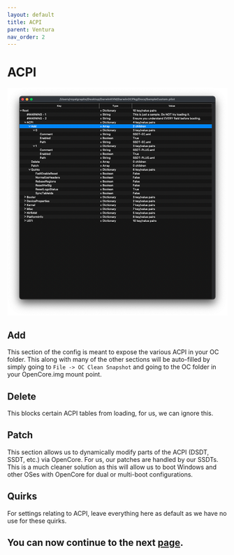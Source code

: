 ```yaml
---
layout: default
title: ACPI
parent: Ventura
nav_order: 2
---
```


# ACPI

<p align="center">
  <img src="../../../assets/OpenCoreACPIAdd.png">
</p>

## Add

This section of the config is meant to expose the various ACPI in your OC folder. This along with many of the other sections will be auto-filled by simply going to ``File -> OC Clean Snapshot`` and going to the OC folder in your OpenCore.img mount point.

## Delete

This blocks certain ACPI tables from loading, for us, we can ignore this.

## Patch

This section allows us to dynamically modify parts of the ACPI (DSDT, SSDT, etc.) via OpenCore. For us, our patches are handled by our SSDTs. This is a much cleaner solution as this will allow us to boot Windows and other OSes with OpenCore for dual or multi-boot configurations.

## Quirks

For settings relating to ACPI, leave everything here as default as we have no use for these quirks.

## You can now continue to the next <a href="../02-Booter">page</a>.

